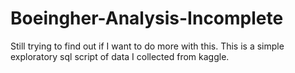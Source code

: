 # Boeingher-Analysis-Incomplete
Still trying to find out if I want to do more with this. This is a simple exploratory sql script of data I collected from kaggle. 
